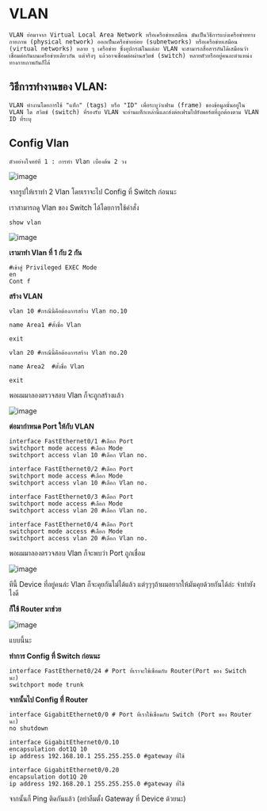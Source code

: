 
# VLAN
	VLAN ย่อมาจาก Virtual Local Area Network หรือเครือข่ายเสมือน มันเป็นวิธีการแบ่งเครือข่ายทางกายภาพ (physical network) ออกเป็นเครือข่ายย่อย (subnetworks) หรือเครือข่ายเสมือน (virtual networks) หลาย ๆ เครือข่าย ซึ่งอุปกรณ์ในแต่ละ VLAN จะสามารถสื่อสารกันได้เสมือนว่าเชื่อมต่อกันบนเครือข่ายเดียวกัน แต่จริงๆ แล้วอาจเชื่อมต่อผ่านสวิตช์ (switch) หลายตัวหรืออยู่คนละตำแหน่งทางกายภาพกันก็ได้

## **วิธีการทำงานของ VLAN:**
	VLAN ทำงานโดยการใช้ "แท็ก" (tags) หรือ "ID" เพื่อระบุว่าเฟรม (frame) ของข้อมูลนั้นอยู่ใน VLAN ใด สวิตช์ (switch) ที่รองรับ VLAN จะอ่านแท็กเหล่านี้และส่งต่อเฟรมไปยังพอร์ตที่ถูกต้องตาม VLAN ID ที่ระบุ


## Config Vlan

	ตัวอย่างโจทย์ที่ 1 : การทำ Vlan เบื้องต้น 2 วง

![image](https://github.com/user-attachments/assets/d11a13c8-477e-4035-b2a2-9fb64e70e212)


จากรูปให้เราทำ 2 Vlan โดยเราจะไป Config ที่ Switch ก่อนนะ

เราสามารถดู Vlan ของ Switch ได้โดยการใช้คำสั่ง

```
show vlan
```
![image](https://github.com/user-attachments/assets/2e651452-d5f7-4584-8004-e6a72ae6558b)


**เรามาทำ Vlan ที่ 1 กับ 2 กัน**
```
#เข้าสู่ Privileged EXEC Mode
en 
Cont f
```

**สร้าง VLAN**
```
vlan 10 #กรณีนี้คือต้องการสร้าง Vlan no.10

name Area1 #ตั้งชื่อ Vlan

exit 

vlan 20 #กรณีนี้คือต้องการสร้าง Vlan no.20

name Area2  #ตั้งชื่อ Vlan

exit
```

พอผมมาลองตรวจสอบ Vlan ก็จะถูกสร้างแล้ว

![image](https://github.com/user-attachments/assets/de257a96-cea1-4482-8a40-5cb9e1149fc1)


**ต่อมากำหนด Port ให้กับ VLAN**

```
interface FastEthernet0/1 #เลือก Port
switchport mode access #เลือก Mode 
switchport access vlan 10 #เลือก Vlan no.

interface FastEthernet0/2 #เลือก Port
switchport mode access #เลือก Mode 
switchport access vlan 10 #เลือก Vlan no.

interface FastEthernet0/3 #เลือก Port
switchport mode access #เลือก Mode 
switchport access vlan 20 #เลือก Vlan no.

interface FastEthernet0/4 #เลือก Port
switchport mode access #เลือก Mode 
switchport access vlan 20 #เลือก Vlan no.
```

พอผมมาลองตรวจสอบ Vlan ก็จะพบว่า Port ถูกเชื่อม

![image](https://github.com/user-attachments/assets/3fbed9fd-625a-4c9b-ad5e-760eaf8fa77a)


ทีนี้ Device ที่อยู่คนล่ะ Vlan ก็จะคุยกันไม่ได้แล้ว แต่ๆๆๆถ้าผมอยากให้มันคุยด้วยกันได้ล่ะ จำทำยังไงดี

**ก็ใช้ Router มาช่วย**

![image](https://github.com/user-attachments/assets/bfce8c05-dbba-4cc7-a8ce-61f742925955)


แบบนี้นะ

**ทำการ Config ที่ Switch ก่อนนะ**

```
interface FastEthernet0/24 # Port ที่เราจะใช้เชื่อมกับ Router(Port ของ Switch นะ)
switchport mode trunk
```

**จากนั้นไป Config ที่ Router**

```
interface GigabitEthernet0/0 # Port ที่เราใช้เชื่อมกับ Switch (Port ของ Router นะ)
no shutdown

interface GigabitEthernet0/0.10
encapsulation dot1Q 10
ip address 192.168.10.1 255.255.255.0 #gateway ที่ใช้

interface GigabitEthernet0/0.20
encapsulation dot1Q 20
ip address 192.168.20.1 255.255.255.0 #gateway ที่ใช้

```

จากนั้นก็ Ping ติดกันแล้ว (อย่าลืมตั้ง Gateway ที่ Device ด้วยนะ)
